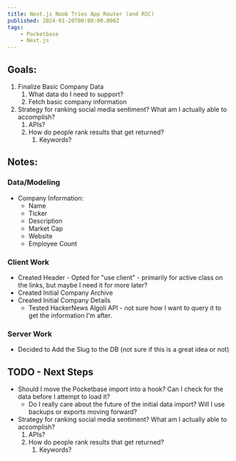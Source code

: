 ```yaml
---
title: Next.js Noob Tries App Router (and RSC)
published: 2024-01-20T00:00:00.000Z
tags: 
    - Pocketbase
    - Next.js
---
```


## Goals:
1. Finalize Basic Company Data
   1. What data do I need to support?
   2. Fetch basic company information
2. Strategy for ranking social media sentiment? What am I actually able to accomplish?
   1. APIs?
   2. How do people rank results that get returned?
      1. Keywords?

## Notes:
### Data/Modeling
- Company Information:
  - Name
  - Ticker
  - Description
  - Market Cap
  - Website
  - Employee Count
  

### Client Work
  - Created Header - Opted for "use client" - primarily for active class on the links, but maybe I need it for more later?
  - Created Initial Company Archive
  - Created Initial Company Details
    - Tested HackerNews Algoli API - not sure how I want to query it to get the information I'm after.

### Server Work
  - Decided to Add the Slug to the DB (not sure if this is a great idea or not)

## TODO - Next Steps
- Should I move the Pocketbase import into a hook? Can I check for the data before I attempt to load it?
  - Do I really care about the future of the initial data import? Will I use backups or exports moving forward?
- Strategy for ranking social media sentiment? What am I actually able to accomplish?
   1. APIs?
   2. How do people rank results that get returned?
      1. Keywords?